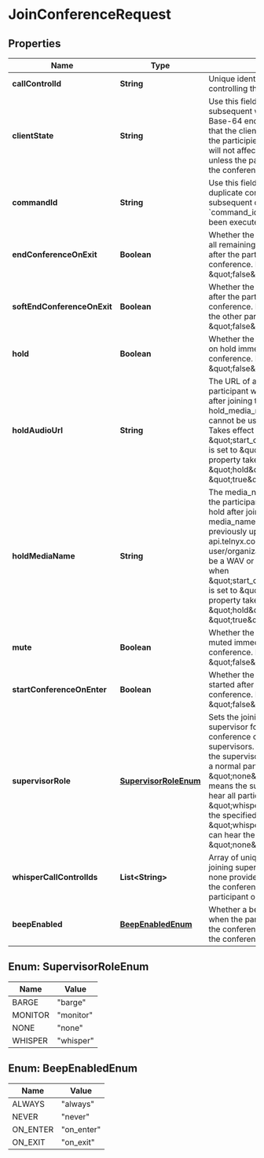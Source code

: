 

# JoinConferenceRequest


## Properties

| Name | Type | Description | Notes |
|------------ | ------------- | ------------- | -------------|
|**callControlId** | **String** | Unique identifier and token for controlling the call |  |
|**clientState** | **String** | Use this field to add state to every subsequent webhook. It must be a valid Base-64 encoded string. Please note that the client_state will be updated for the participient call leg and the change will not affect conferencing webhooks unless the participient is the owner of the conference. |  [optional] |
|**commandId** | **String** | Use this field to avoid execution of duplicate commands. Telnyx will ignore subsequent commands with the same &#x60;command_id&#x60; as one that has already been executed. |  [optional] |
|**endConferenceOnExit** | **Boolean** | Whether the conference should end and all remaining participants be hung up after the participant leaves the conference. Defaults to \&quot;false\&quot;. |  [optional] |
|**softEndConferenceOnExit** | **Boolean** | Whether the conference should end after the participant leaves the conference. NOTE this doesn&#39;t hang up the other participants. Defaults to \&quot;false\&quot;. |  [optional] |
|**hold** | **Boolean** | Whether the participant should be put on hold immediately after joining the conference. Defaults to \&quot;false\&quot;. |  [optional] |
|**holdAudioUrl** | **String** | The URL of a file to be played to the participant when they are put on hold after joining the conference. hold_media_name and hold_audio_url cannot be used together in one request. Takes effect only when \&quot;start_conference_on_create\&quot; is set to \&quot;false\&quot;. This property takes effect only if \&quot;hold\&quot; is set to \&quot;true\&quot;. |  [optional] |
|**holdMediaName** | **String** | The media_name of a file to be played to the participant when they are put on hold after joining the conference. The media_name must point to a file previously uploaded to api.telnyx.com/v2/media by the same user/organization. The file must either be a WAV or MP3 file. Takes effect only when \&quot;start_conference_on_create\&quot; is set to \&quot;false\&quot;. This property takes effect only if \&quot;hold\&quot; is set to \&quot;true\&quot;. |  [optional] |
|**mute** | **Boolean** | Whether the participant should be muted immediately after joining the conference. Defaults to \&quot;false\&quot;. |  [optional] |
|**startConferenceOnEnter** | **Boolean** | Whether the conference should be started after the participant joins the conference. Defaults to \&quot;false\&quot;. |  [optional] |
|**supervisorRole** | [**SupervisorRoleEnum**](#SupervisorRoleEnum) | Sets the joining participant as a supervisor for the conference. A conference can have multiple supervisors. \&quot;barge\&quot; means the supervisor enters the conference as a normal participant. This is the same as \&quot;none\&quot;. \&quot;monitor\&quot; means the supervisor is muted but can hear all participants. \&quot;whisper\&quot; means that only the specified \&quot;whisper_call_control_ids\&quot; can hear the supervisor. Defaults to \&quot;none\&quot;. |  [optional] |
|**whisperCallControlIds** | **List&lt;String&gt;** | Array of unique call_control_ids the joining supervisor can whisper to. If none provided, the supervisor will join the conference as a monitoring participant only. |  [optional] |
|**beepEnabled** | [**BeepEnabledEnum**](#BeepEnabledEnum) | Whether a beep sound should be played when the participant joins and/or leaves the conference. Can be used to override the conference-level setting. |  [optional] |



## Enum: SupervisorRoleEnum

| Name | Value |
|---- | -----|
| BARGE | &quot;barge&quot; |
| MONITOR | &quot;monitor&quot; |
| NONE | &quot;none&quot; |
| WHISPER | &quot;whisper&quot; |



## Enum: BeepEnabledEnum

| Name | Value |
|---- | -----|
| ALWAYS | &quot;always&quot; |
| NEVER | &quot;never&quot; |
| ON_ENTER | &quot;on_enter&quot; |
| ON_EXIT | &quot;on_exit&quot; |



